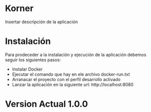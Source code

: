 # Korner
Insertar descripción de la aplicación
# Instalación
Para prodeceder a la instalación y ejecución de la aplicación debemos seguir los siguientes pasos:
- Instalar Docker
- Ejecutar el comando que hay en ele archivo docker-run.txt
- Arranacar el proyecto con el perfil desarrollo activado
- Lanzar la aplicación en la siguiente url: http://localhost:8080
# Version Actual 1.0.0

